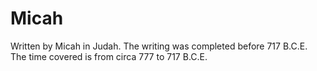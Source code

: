 # Micah

Written by Micah in Judah. The writing was completed before 717 B.C.E. The time covered is from circa 777 to 717 B.C.E.
